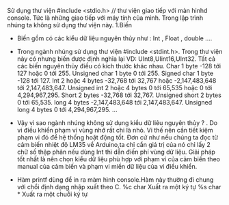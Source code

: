 Sử dụng thư viện #include <stdio.h> // thư viện giao tiếp với màn hinhd console. Tức là những giao tiếp với máy tính của mình. Trong lập trình nhúng ta không sử dụng thư viện này.
1.Biến
  + Biến gồm có các kiểu dữ liệu nguyên thủy như : Int , Float , double ....
  + Trong ngành nhúng sử dụng thư viện #include <stdint.h>. Trong thư viện này có nhưng biến được định nghĩa lại VD: UInt8,UIint16,UInt32.
    Tất cả các biến nguyên thủy điều có kích thước khác nhau.
    Char 1 byte	-128 tới 127 hoặc 0 tới 255.
    Unsigned char	1 byte	0 tới 255.
    Signed char	1 byte	-128 tới 127.
    Int	2 hoặc 4 bytes	-32,768 tới 32,767 hoặc -2,147,483,648 tới 2,147,483,647.
    Unsigned int	2 hoặc 4 bytes	0 tới 65,535 hoặc 0 tới 4,294,967,295.
    Short	2 bytes	-32,768 tới 32,767.
    Unsigned short	2 bytes	0 tới 65,535.
    long	4 bytes	-2,147,483,648 tới 2,147,483,647.
    Unsigned long	4 bytes	0 tới 4,294,967,295.
    ...
+ Vậy vì sao ngành nhúng không sử dụng kiểu dữ liêu nguyên thủy ? . Do vi điều khiển phạm vi vùng nhớ rất chi là nhỏ. Vi thế nên cần tiết kiệm phạm vi đó để hệ thống hoặt động tốt.
  Đơn cử như nếu chúng ta đọc từ cảm biến nhiệt độ LM35 về Arduino,ta chỉ cần giá trị của nó chỉ lấy 2 chữ số thập phân nếu dùng Int thì dẫn điến phí vùng dữ liệu. Giải pháp tốt nhất
  là nên chọn kiểu dữ liệu phù hợp với phạm vi của cảm biến theo manual của cảm biến và phạm vi miền dữ liệu của vi điều khiển.

+ Hàm printf dùng để in ra màm hình console.Hàm này thường đi chung với chổi định dạng nhập xuất theo C.
  %c	char	Xuất ra một ký tự
  %s	char *	Xuất ra một chuỗi ký tự
    
